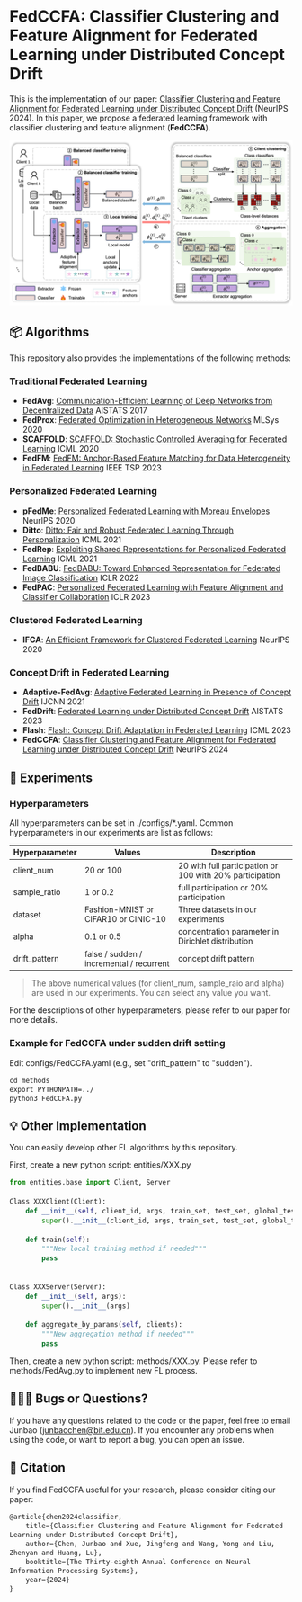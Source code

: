 # FedCCFA: Classifier Clustering and Feature Alignment for Federated Learning under Distributed Concept Drift

This is the implementation of our paper: [Classifier Clustering and Feature Alignment for Federated Learning under Distributed Concept Drift](https://openreview.net/forum?id=6ejpSVIiIl) (NeurIPS 2024). 
In this paper, we propose a federated learning framework with classifier clustering and feature alignment (**FedCCFA**).

![FedCCFA](FedCCFA.png)

## 📦 Algorithms

This repository also provides the implementations of the following methods:

### Traditional Federated Learning

- **FedAvg**: [Communication-Efficient Learning of Deep Networks from Decentralized Data](https://proceedings.mlr.press/v54/mcmahan17a.html) AISTATS 2017
- **FedProx**: [Federated Optimization in Heterogeneous Networks](https://proceedings.mlsys.org/paper_files/paper/2020/hash/1f5fe83998a09396ebe6477d9475ba0c-Abstract.html) MLSys 2020
- **SCAFFOLD**: [SCAFFOLD: Stochastic Controlled Averaging for Federated Learning](http://proceedings.mlr.press/v119/karimireddy20a.html) ICML 2020
- **FedFM**: [FedFM: Anchor-Based Feature Matching for Data Heterogeneity in Federated Learning](https://ieeexplore.ieee.org/abstract/document/10286439) IEEE TSP 2023

### Personalized Federated Learning

- **pFedMe**: [Personalized Federated Learning with Moreau Envelopes](https://papers.nips.cc/paper/2020/hash/f4f1f13c8289ac1b1ee0ff176b56fc60-Abstract.html) NeurIPS 2020
- **Ditto**: [Ditto: Fair and Robust Federated Learning Through Personalization](https://proceedings.mlr.press/v139/li21h.html) ICML 2021
- **FedRep**: [Exploiting Shared Representations for Personalized Federated Learning](https://proceedings.mlr.press/v139/collins21a.html) ICML 2021
- **FedBABU**: [FedBABU: Toward Enhanced Representation for Federated Image Classification](https://openreview.net/forum?id=HuaYQfggn5u) ICLR 2022
- **FedPAC**: [Personalized Federated Learning with Feature Alignment and Classifier Collaboration](https://openreview.net/forum?id=SXZr8aDKia) ICLR 2023

### Clustered Federated Learning

- **IFCA**: [An Efficient Framework for Clustered Federated Learning](https://proceedings.neurips.cc/paper/2020/hash/e32cc80bf07915058ce90722ee17bb71-Abstract.html) NeurIPS 2020

### Concept Drift in Federated Learning

- **Adaptive-FedAvg**: [Adaptive Federated Learning in Presence of Concept Drift](https://ieeexplore.ieee.org/document/9533710) IJCNN 2021
- **FedDrift**: [Federated Learning under Distributed Concept Drift](https://proceedings.mlr.press/v206/jothimurugesan23a.html) AISTATS 2023
- **Flash**: [Flash: Concept Drift Adaptation in Federated Learning](https://proceedings.mlr.press/v202/panchal23a.html) ICML 2023
- **FedCCFA**: [Classifier Clustering and Feature Alignment for Federated Learning under Distributed Concept Drift](https://openreview.net/forum?id=6ejpSVIiIl) NeurIPS 2024

## 📄 Experiments

### Hyperparameters

All hyperparameters can be set in ./configs/*.yaml. Common hyperparameters in our experiments are list as follows:

| Hyperparameter | Values                                   | Description                                              |
|----------------|------------------------------------------|----------------------------------------------------------|
| client_num     | 20 or 100                                | 20 with full participation or 100 with 20% participation |
| sample_ratio   | 1 or 0.2                                 | full participation or 20% participation                  |
| dataset        | Fashion-MNIST or CIFAR10 or CINIC-10     | Three datasets in our experiments                        |
| alpha          | 0.1 or 0.5                               | concentration parameter in Dirichlet distribution        |
| drift_pattern  | false / sudden / incremental / recurrent | concept drift pattern                                    |

> The above numerical values (for client_num, sample_raio and alpha) are used in our experiments. You can select any
> value you want.

For the descriptions of other hyperparameters, please refer to our paper for more details.

### Example for FedCCFA under sudden drift setting

Edit configs/FedCCFA.yaml (e.g., set "drift_pattern" to "sudden").

```shell
cd methods
export PYTHONPATH=../
python3 FedCCFA.py
```

## 💡 Other Implementation

You can easily develop other FL algorithms by this repository.

First, create a new python script: entities/XXX.py

```python
from entities.base import Client, Server

Class XXXClient(Client):
    def __init__(self, client_id, args, train_set, test_set, global_test_id):
        super().__init__(client_id, args, train_set, test_set, global_test_id)
    
    def train(self):
        """New local training method if needed"""
        pass


Class XXXServer(Server):
    def __init__(self, args):
        super().__init__(args)
    
    def aggregate_by_params(self, clients):
        """New aggregation method if needed"""
        pass
```

Then, create a new python script: methods/XXX.py. Please refer to methods/FedAvg.py to implement new FL process.

## 🧑🏻‍💻 Bugs or Questions?

If you have any questions related to the code or the paper, feel free to email Junbao (junbaochen@bit.edu.cn). If you
encounter any problems when using the code, or want to report a bug, you can open an issue.

## 📝 Citation

If you find FedCCFA useful for your research, please consider citing our paper:

```
@article{chen2024classifier,
    title={Classifier Clustering and Feature Alignment for Federated Learning under Distributed Concept Drift},
    author={Chen, Junbao and Xue, Jingfeng and Wang, Yong and Liu, Zhenyan and Huang, Lu},
    booktitle={The Thirty-eighth Annual Conference on Neural Information Processing Systems},
    year={2024}
}
```